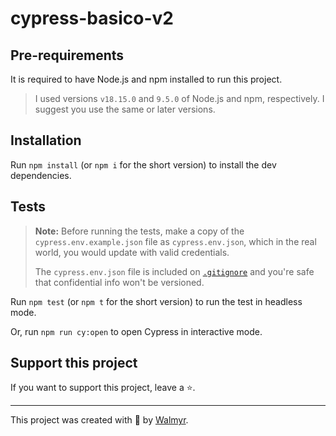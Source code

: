 # cypress-basico-v2



## Pre-requirements

It is required to have Node.js and npm installed to run this project.

> I used versions `v18.15.0` and `9.5.0` of Node.js and npm, respectively. I suggest you use the same or later versions.

## Installation

Run `npm install` (or `npm i` for the short version) to install the dev dependencies.

## Tests

> **Note:** Before running the tests, make a copy of the `cypress.env.example.json` file as `cypress.env.json`, which in the real world, you would update with valid credentials.
>
> The `cypress.env.json` file is included on [`.gitignore`](./.gitignore) and you're safe that confidential info won't be versioned.

Run `npm test` (or `npm t` for the short version) to run the test in headless mode.

Or, run `npm run cy:open` to open Cypress in interactive mode.

## Support this project

If you want to support this project, leave a ⭐.

___

This project was created with 💚 by [Walmyr](https://walmyr.dev).